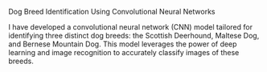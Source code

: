 Dog Breed Identification Using Convolutional Neural Networks

I have developed a convolutional neural network (CNN) model tailored for identifying three distinct dog breeds: the Scottish Deerhound, Maltese Dog, and Bernese Mountain Dog. 
This model leverages the power of deep learning and image recognition to accurately classify images of these breeds.
